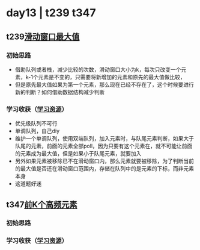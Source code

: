 # day13 | t239 t347
## t239[滑动窗口最大值](https://leetcode.cn/problems/sliding-window-maximum/)
### 初始思路
  - 借助队列或者栈，减少比较的次数，滑动窗口大小为k，每次只改变一个元素，k-1个元素是不变的，只需要将新增加的元素和原先的最大值做比较，
  - 但是原先最大值如果为第一个元素，那么现在已经不存在了，这个时候要进行新的判断？如何借助数据结构减少判断
### 学习收获（[学习资源](https://programmercarl.com/0239.%E6%BB%91%E5%8A%A8%E7%AA%97%E5%8F%A3%E6%9C%80%E5%A4%A7%E5%80%BC.html)）
  - 优先级队列不可行
  - 单调队列，自己diy
  - 维护一个单调队列，使用双端队列，加入元素时，与队尾元素判断，如果大于队尾的元素，前面的元素全部poll，因为只要有这个元素在，就不可能让前面的元素成为最大值，但是如果小于队尾元素，就要加入
  - 另外如果元素被移除已不在滑动窗口内，那么元素就要被移除，为了判断当前的最大值是否还在滑动窗口范围内，存储在队列中的是元素的下标，而非元素本身
  - 这道题好迷
## t347[前K个高频元素]()
### 初始思路
### 学习收获（[学习资源]()）
